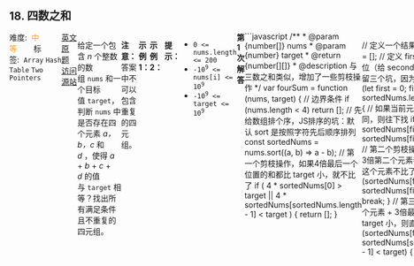 <div style="font-size: 20px; margin-bottom: 15px; font-weight: bold;">18. 四数之和</div>
<div style="display: flex; font-size: 14px; justify-content: space-between;"><div><span style="margin-right: 30px;">难度:&nbsp;&nbsp;<label style="color: rgb(255, 161, 25);">中等</label></span><span style="margin-right: 30px;">标签:&nbsp;&nbsp;<code>Array</code>&nbsp;<code>Hash Table</code>&nbsp;<code>Two Pointers</code></span></div><div><span style="margin-right: 15px;"><a href="https://leetcode.com/problems/4sum/">英文原题</a></span><span><a href="https://leetcode-cn.com/problems/4sum/">访问源站</a></span></div>
<hr style="height: 1px; margin: 1em 0px;" />
<p>给定一个包含 <em>n</em> 个整数的数组 <code>nums</code> 和一个目标值 <code>target</code>，判断 <code>nums</code> 中是否存在四个元素 <em>a，</em><em>b，c</em> 和 <em>d</em> ，使得 <em>a</em> + <em>b</em> + <em>c</em> + <em>d</em> 的值与 <code>target</code> 相等？找出所有满足条件且不重复的四元组。</p>

<p><strong>注意：</strong>答案中不可以包含重复的四元组。</p>

<p> </p>

<p><strong>示例 1：</strong></p>

<pre>
<strong>输入：</strong>nums = [1,0,-1,0,-2,2], target = 0
<strong>输出：</strong>[[-2,-1,1,2],[-2,0,0,2],[-1,0,0,1]]
</pre>

<p><strong>示例 2：</strong></p>

<pre>
<strong>输入：</strong>nums = [], target = 0
<strong>输出：</strong>[]
</pre>

<p> </p>

<p><strong>提示：</strong></p>

<ul>
	<li><code>0 &lt;= nums.length &lt;= 200</code></li>
	<li><code>-10<sup>9</sup> &lt;= nums[i] &lt;= 10<sup>9</sup></code></li>
	<li><code>-10<sup>9</sup> &lt;= target &lt;= 10<sup>9</sup></code></li>
</ul>

<hr style="height: 1px; margin: 1em 0px;" />
<strong>第1次解答</strong>
```javascript
/**
 * @param {number[]} nums
 * @param {number} target
 * @return {number[][]}
 * @description 与三数之和类似，增加了一些剪枝操作
 */
var fourSum = function (nums, target) {
  // 边界条件
  if (nums.length < 4) return [];
  // 先给数组排个序，JS排序的坑：默认 sort 是按照字符先后顺序排列
  const sortedNums = nums.sort((a, b) => a - b);
  // 第一个剪枝操作，如果4倍最后一个位置的和都比 target 小，就不比了
  if (
    4 * sortedNums[0] > target ||
    4 * sortedNums[sortedNums.length - 1] < target
  ) {
    return [];
  }

  // 定义一个结果集
  const results = [];
  // 定义 first 从 0 到 长度前3位（给 second 和 third 和 four 留三个坑，因为不允许重复）
  for (let first = 0; first < sortedNums.length - 3; first++) {
    // 如果当前元素和上一个元素相同，则往下找
    if (first > 0 && sortedNums[first] === sortedNums[first - 1]) continue;
    // 第二个剪枝操作，第一个元素 + 3倍第二个元素都比 target 大，则这个元素不比了
    if (sortedNums[first] + 3 * sortedNums[first + 1] > target) {
      break;
    }
    // 第三个剪枝操作，第一个元素 + 3倍最后一个元素都比 target 小，则直接走下一个循环
    if (sortedNums[first] + 3 * sortedNums[sortedNums.length - 1] < target) {
      continue;
    }

    // 同 first ，区别是 second 起点是 first 的下一个元素
    for (let second = first + 1; second < sortedNums.length - 2; second++) {
      // 如果当前元素和上一个元素相同，则往下找
      if (second > first + 1 && sortedNums[second] === sortedNums[second - 1])
        continue;
      // 第四个剪枝操作，第一个元素 + 第二个元素 + 2倍最后一个元素都比 target 小，则直接走下一个循环
      if (
        sortedNums[first] +
          sortedNums[second] +
          2 * sortedNums[sortedNums.length - 1] <
        target
      ) {
        continue;
      }

      // 计算最后两个元素之和的目标值
      const newTarget = target - sortedNums[first] - sortedNums[second];
      // 第三个起点为 second + 1
      let third = second + 1;
      // 第四个起点为数组最后一位
      let four = sortedNums.length - 1;
      // 此处同三数之和
      while (third < four) {
        if (sortedNums[third] + sortedNums[four] === newTarget) {
          results.push([
            sortedNums[first],
            sortedNums[second],
            sortedNums[third],
            sortedNums[four],
          ]);
          third++;
          four--;
          while (third < four && sortedNums[third] === sortedNums[third - 1]) {
            third++;
          }
          while (third < four && sortedNums[four] === sortedNums[four + 1]) {
            four--;
          }
        } else if (sortedNums[third] + sortedNums[four] < newTarget) third++;
        else four--;
      }
    }
  }
  
  return results;
};
```